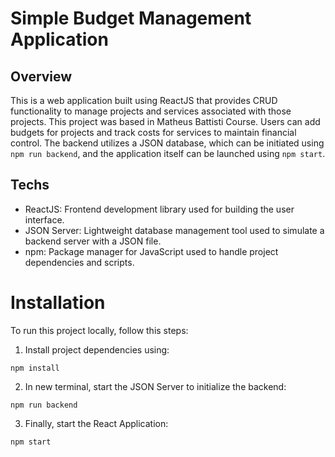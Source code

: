 # Simple Budget Management Application

## Overview

This is a web application built using ReactJS that provides CRUD functionality to manage projects and services associated with those projects. This project was based in Matheus Battisti Course. Users can add budgets for projects and track costs for services to maintain financial control. The backend utilizes a JSON database, which can be initiated using `npm run backend`, and the application itself can be launched using `npm start`. 

## Techs

- ReactJS: Frontend development library used for building the user interface.
- JSON Server: Lightweight database management tool used to simulate a backend server with a JSON file.
- npm: Package manager for JavaScript used to handle project dependencies and scripts.

# Installation

To run this project locally, follow this steps:

1. Install project dependencies using:
 ```
 npm install
 ```
2. In new terminal, start the JSON Server to initialize the backend:
```
npm run backend
```

3. Finally, start the React Application:

```
npm start
```
